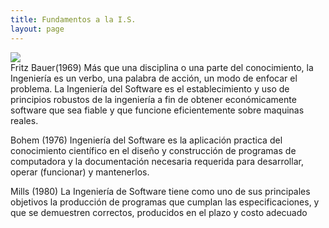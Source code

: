 ```yaml
---
title: Fundamentos a la I.S.
layout: page
---
```

<div class="row">
    <div class="4u 12u$(mobile)">
      <div class="item">
        <a href="#" class="image fit"><img src="{{ 'assets/images/Fritz Bauer.jpg' | relative_url }}"  /></a>
     </div>       
Fritz Bauer(1969)
Más que una disciplina o una parte del conocimiento, la Ingeniería es un verbo, una palabra de acción, un modo de enfocar el problema. ​
La Ingeniería del Software es el establecimiento y uso de principios robustos de la ingeniería a fin de obtener económicamente software que sea fiable y que funcione eficientemente sobre maquinas reales.

Bohem (1976)
Ingeniería del Software es la aplicación practica del conocimiento científico en el diseño y construcción de programas de computadora y la documentación necesaria requerida para desarrollar, operar (funcionar) y mantenerlos.

Mills (1980)
La Ingeniería de Software tiene como uno de sus principales objetivos la producción de programas que cumplan las especificaciones, y que se demuestren correctos, producidos en el plazo y costo adecuado​
